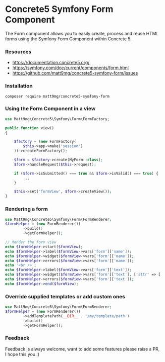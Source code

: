 # Concrete5 Symfony Form Component

The Form component allows you to easily create, process and reuse HTML forms using the Symfony Form Component within Concrete 5.

### Resources

- https://documentation.concrete5.org/
- https://symfony.com/doc/current/components/form.html
- https://github.com/matt9mg/concrete5-symfony-form/issues


### Installation

```
composer require matt9mg/concrete5-symfony-form
```

### Using the Form Component in a view

```php
use Matt9mg\Concrete5\Symfony\Form\FormFactory;

public function view()
{

    $factory = (new FormFactory(
        $this->app->make('session')
    ))->createFormFactory();

    $form = $factory->create(MyForm::class);
    $form->handleRequest($this->request);

    if ($form->isSubmitted() === true && $form->isValid() === true) {
        ...
    }

    $this->set('formView', $form->createView());
}
```

### Rendering a form
```php
use Matt9mg\Concrete5\Symfony\Form\FormRenderer;
$formHelper = (new FormRenderer())
        ->build()
        ->getFormHelper();

// Render the form view
echo $formHelper->start($formView);
echo $formHelper->label($formView->vars['form']['name']);
echo $formHelper->widget($formView->vars['form']['name']);
echo $formHelper->errors($formView->vars['form']['name']);
echo '<br />';
echo $formHelper->label($formView->vars['form']['text']);
echo $formHelper->widget($formView->vars['form']['text'], ['attr' => ['style' => 'border: 10px']]);
echo $formHelper->errors($formView->vars['form']['text']);
echo $formHelper->end($formView);
```

### Override supplied templates or add custom ones
```php
use Matt9mg\Concrete5\Symfony\Form\FormRenderer;
$formHelper = (new FormRenderer())
        ->addTemplatePath(__DIR__ . '/my/template/path')
        ->build()
        ->getFormHelper();

```

### Feedback

Feedback is always welcome, want to add some features please raise a PR, I hope this you :)
